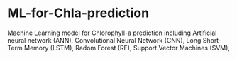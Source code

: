 # ML-for-Chla-prediction
Machine Learning model for Chlorophyll-a prediction including Artificial neural network (ANN), Convolutional Neural Network (CNN), Long Short-Term Memory (LSTM), Radom Forest (RF), Support Vector Machines (SVM), 
